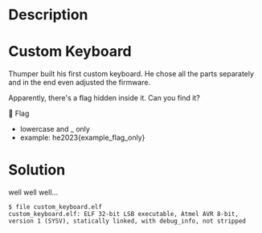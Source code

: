 # Description

# Custom Keyboard

Thumper built his first custom keyboard. He chose all the parts separately and in the end even adjusted the firmware.

Apparently, there's a flag hidden inside it. Can you find it?

🚩 Flag

 - lowercase and _ only
 - example: he2023{example_flag_only}

# Solution

well well well...

```
$ file custom_keyboard.elf 
custom_keyboard.elf: ELF 32-bit LSB executable, Atmel AVR 8-bit, version 1 (SYSV), statically linked, with debug_info, not stripped
```
